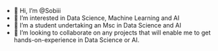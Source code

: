 - 👋 Hi, I’m @Sobiii
- 👀 I’m interested in Data Science, Machine Learning and AI
- 🌱 I’m a student undertaking an Msc in Data Science and AI
- 💞️ I’m looking to collaborate on any projects that will enable me to get hands-on-experience in Data Science or AI.

<!---
Sobiii/Sobiii is a ✨ special ✨ repository because its `README.md` (this file) appears on your GitHub profile.
You can click the Preview link to take a look at your changes.
--->
